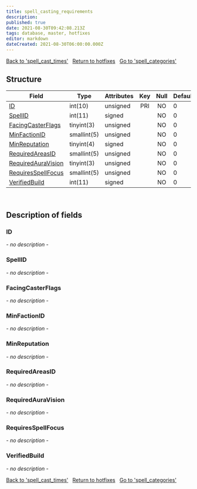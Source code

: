 ```yaml
---
title: spell_casting_requirements
description: 
published: true
date: 2021-08-30T09:42:08.213Z
tags: database, master, hotfixes
editor: markdown
dateCreated: 2021-08-30T06:00:00.000Z
---
```


<a href="https://dev.trinitycore.info/en/database/master/hotfixes/spell_cast_times" class="mt-5 v-btn v-btn--depressed v-btn--flat v-btn--outlined theme--light v-size--default darkblue--text text--lighten-3"><span class="v-btn__content"><i aria-hidden="true" class="v-icon notranslate v-icon--left mdi mdi-arrow-left theme--light"></i><span>Back to 'spell_cast_times'</span></span></a>&nbsp;&nbsp;&nbsp;<a href="https://dev.trinitycore.info/en/database/master/hotfixes/home" class="mt-5 v-btn v-btn--depressed v-btn--flat v-btn--outlined theme--light v-size--default darkblue--text text--lighten-3"><span class="v-btn__content"><i aria-hidden="true" class="v-icon notranslate v-icon--left mdi mdi-home-outline theme--light"></i><span>Return to hotfixes</span></span></a>&nbsp;&nbsp;&nbsp;<a href="https://dev.trinitycore.info/en/database/master/hotfixes/spell_categories" class="mt-5 v-btn v-btn--depressed v-btn--flat v-btn--outlined theme--light v-size--default darkblue--text text--lighten-3"><span class="v-btn__content"><span>Go to 'spell_categories'</span><i aria-hidden="true" class="v-icon notranslate v-icon--right mdi mdi-arrow-right theme--light"></i></span></a>

## Structure

| Field | Type | Attributes | Key | Null | Default | Extra | Comment |
| --- | --- | --- | :---: | :---: | --- | --- | --- |
| [ID](#ID) | int(10) | unsigned | PRI | NO | 0 |  |  |
| [SpellID](#SpellID) | int(11) | signed |  | NO | 0 |  |  |
| [FacingCasterFlags](#FacingCasterFlags) | tinyint(3) | unsigned |  | NO | 0 |  |  |
| [MinFactionID](#MinFactionID) | smallint(5) | unsigned |  | NO | 0 |  |  |
| [MinReputation](#MinReputation) | tinyint(4) | signed |  | NO | 0 |  |  |
| [RequiredAreasID](#RequiredAreasID) | smallint(5) | unsigned |  | NO | 0 |  |  |
| [RequiredAuraVision](#RequiredAuraVision) | tinyint(3) | unsigned |  | NO | 0 |  |  |
| [RequiresSpellFocus](#RequiresSpellFocus) | smallint(5) | unsigned |  | NO | 0 |  |  |
| [VerifiedBuild](#VerifiedBuild) | int(11) | signed |  | NO | 0 |  |  |
&nbsp;
## Description of fields

### ID
*- no description -*
&nbsp;

### SpellID
*- no description -*
&nbsp;

### FacingCasterFlags
*- no description -*
&nbsp;

### MinFactionID
*- no description -*
&nbsp;

### MinReputation
*- no description -*
&nbsp;

### RequiredAreasID
*- no description -*
&nbsp;

### RequiredAuraVision
*- no description -*
&nbsp;

### RequiresSpellFocus
*- no description -*
&nbsp;

### VerifiedBuild
*- no description -*
&nbsp;

<a href="https://dev.trinitycore.info/en/database/master/hotfixes/spell_cast_times" class="mt-5 v-btn v-btn--depressed v-btn--flat v-btn--outlined theme--light v-size--default darkblue--text text--lighten-3"><span class="v-btn__content"><i aria-hidden="true" class="v-icon notranslate v-icon--left mdi mdi-arrow-left theme--light"></i><span>Back to 'spell_cast_times'</span></span></a>&nbsp;&nbsp;&nbsp;<a href="https://dev.trinitycore.info/en/database/master/hotfixes/home" class="mt-5 v-btn v-btn--depressed v-btn--flat v-btn--outlined theme--light v-size--default darkblue--text text--lighten-3"><span class="v-btn__content"><i aria-hidden="true" class="v-icon notranslate v-icon--left mdi mdi-home-outline theme--light"></i><span>Return to hotfixes</span></span></a>&nbsp;&nbsp;&nbsp;<a href="https://dev.trinitycore.info/en/database/master/hotfixes/spell_categories" class="mt-5 v-btn v-btn--depressed v-btn--flat v-btn--outlined theme--light v-size--default darkblue--text text--lighten-3"><span class="v-btn__content"><span>Go to 'spell_categories'</span><i aria-hidden="true" class="v-icon notranslate v-icon--right mdi mdi-arrow-right theme--light"></i></span></a>

